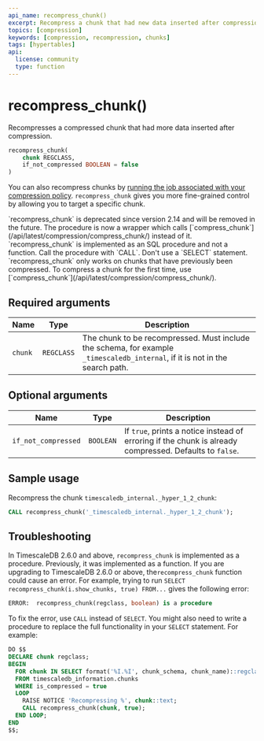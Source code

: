 ```yaml
---
api_name: recompress_chunk()
excerpt: Recompress a chunk that had new data inserted after compression
topics: [compression]
keywords: [compression, recompression, chunks]
tags: [hypertables]
api:
  license: community
  type: function
---
```


# recompress_chunk() <Tag type="community" content="Community" />

Recompresses a compressed chunk that had more data inserted after compression.

```sql
recompress_chunk(
    chunk REGCLASS,
    if_not_compressed BOOLEAN = false
)
```

You can also recompress chunks by
[running the job associated with your compression policy][run-job].
`recompress_chunk` gives you more fine-grained control by
allowing you to target a specific chunk.

<Highlight type="important">
`recompress_chunk` is deprecated since version 2.14 and will be removed in the future. 
The procedure is now a wrapper which calls [`compress_chunk`](/api/latest/compression/compress_chunk/) 
instead of it. 
</Highlight>

<Highlight type="important">
`recompress_chunk` is implemented as an SQL procedure and not a function. Call
the procedure with `CALL`. Don't use a `SELECT` statement.
</Highlight>

<Highlight type="note">
`recompress_chunk` only works on chunks that have previously been compressed. To compress a
chunk for the first time, use [`compress_chunk`](/api/latest/compression/compress_chunk/).
</Highlight>

## Required arguments

|Name|Type|Description|
|-|-|-|
|`chunk`|`REGCLASS`|The chunk to be recompressed. Must include the schema, for example `_timescaledb_internal`, if it is not in the search path.|

## Optional arguments

|Name|Type|Description|
|-|-|-|
|`if_not_compressed`|`BOOLEAN`|If `true`, prints a notice instead of erroring if the chunk is already compressed. Defaults to `false`.|

## Sample usage

Recompress the chunk `timescaledb_internal._hyper_1_2_chunk`:

```sql
CALL recompress_chunk('_timescaledb_internal._hyper_1_2_chunk');
```

## Troubleshooting

In TimescaleDB 2.6.0 and above, `recompress_chunk` is implemented as a procedure.
Previously, it was implemented as a function. If you are upgrading to
TimescaleDB 2.6.0 or above, the`recompress_chunk`
function could cause an error. For example, trying to run `SELECT
recompress_chunk(i.show_chunks, true) FROM...` gives the following error:

```sql
ERROR:  recompress_chunk(regclass, boolean) is a procedure
```

To fix the error, use `CALL` instead of `SELECT`. You might also need to write a
procedure to replace the full functionality in your `SELECT` statement. For
example:

```sql
DO $$
DECLARE chunk regclass;
BEGIN
  FOR chunk IN SELECT format('%I.%I', chunk_schema, chunk_name)::regclass
  FROM timescaledb_information.chunks
  WHERE is_compressed = true
  LOOP
    RAISE NOTICE 'Recompressing %', chunk::text;
    CALL recompress_chunk(chunk, true);
  END LOOP;
END
$$;
```

[run-job]: /api/:currentVersion:/actions/run_job/
